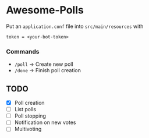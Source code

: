 # Awesome-Polls
Put an `application.conf` file into `src/main/resources` with 
```
token = <your-bot-token>
```
### Commands
- `/poll` -> Create new poll
- `/done` -> Finish poll creation

## TODO
- [X] Poll creation
- [ ] List polls
- [ ] Poll stopping
- [ ] Notification on new votes
- [ ] Multivoting
